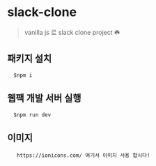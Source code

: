# slack-clone

> vanilla js 로 slack clone project ☘️


## 패키지 설치

```
  $npm i
```


## 웹팩 개발 서버 실행
```
  $npm run dev
```

## 이미지
```
   https://ionicons.com/ 여기서 이미지 사용 합시다!
```